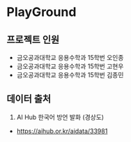 # PlayGround
## 프로젝트 인원
* 금오공과대학교 응용수학과 15학번 오인종
* 금오공과대학교 응용수학과 15학번 고현우
* 금오공과대학교 응용수학과 15학번 김종민

## 데이터 출처
1. AI Hub 한국어 방언 발화 (경상도)
* https://aihub.or.kr/aidata/33981
